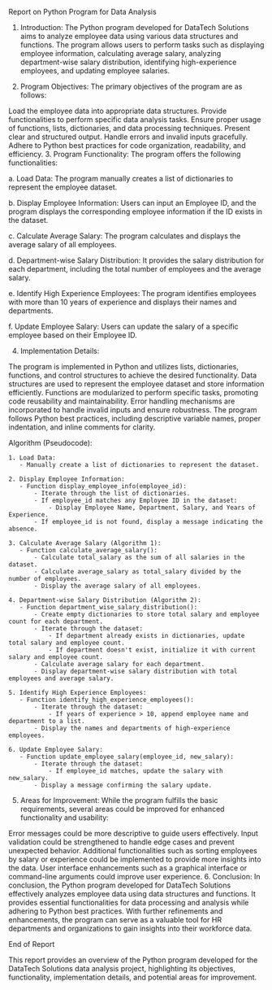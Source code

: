 Report on Python Program for Data Analysis

1. Introduction:
The Python program developed for DataTech Solutions aims to analyze employee data using various data structures and functions. The program allows users to perform tasks such as displaying employee information, calculating average salary, analyzing department-wise salary distribution, identifying high-experience employees, and updating employee salaries.

2. Program Objectives:
The primary objectives of the program are as follows:

Load the employee data into appropriate data structures.
Provide functionalities to perform specific data analysis tasks.
Ensure proper usage of functions, lists, dictionaries, and data processing techniques.
Present clear and structured output.
Handle errors and invalid inputs gracefully.
Adhere to Python best practices for code organization, readability, and efficiency.
3. Program Functionality:
The program offers the following functionalities:

a. Load Data:
The program manually creates a list of dictionaries to represent the employee dataset.

b. Display Employee Information:
Users can input an Employee ID, and the program displays the corresponding employee information if the ID exists in the dataset.

c. Calculate Average Salary:
The program calculates and displays the average salary of all employees.

d. Department-wise Salary Distribution:
It provides the salary distribution for each department, including the total number of employees and the average salary.

e. Identify High Experience Employees:
The program identifies employees with more than 10 years of experience and displays their names and departments.

f. Update Employee Salary:
Users can update the salary of a specific employee based on their Employee ID.

4. Implementation Details:

The program is implemented in Python and utilizes lists, dictionaries, functions, and control structures to achieve the desired functionality.
Data structures are used to represent the employee dataset and store information efficiently.
Functions are modularized to perform specific tasks, promoting code reusability and maintainability.
Error handling mechanisms are incorporated to handle invalid inputs and ensure robustness.
The program follows Python best practices, including descriptive variable names, proper indentation, and inline comments for clarity.

Algorithm (Pseudocode):

    1. Load Data:
       - Manually create a list of dictionaries to represent the dataset.
    
    2. Display Employee Information:
       - Function display_employee_info(employee_id):
           - Iterate through the list of dictionaries.
           - If employee_id matches any Employee ID in the dataset:
               - Display Employee Name, Department, Salary, and Years of Experience.
           - If employee_id is not found, display a message indicating the absence.
    
    3. Calculate Average Salary (Algorithm 1):
       - Function calculate_average_salary():
           - Calculate total_salary as the sum of all salaries in the dataset.
           - Calculate average_salary as total_salary divided by the number of employees.
           - Display the average salary of all employees.
    
    4. Department-wise Salary Distribution (Algorithm 2):
       - Function department_wise_salary_distribution():
           - Create empty dictionaries to store total salary and employee count for each department.
           - Iterate through the dataset:
               - If department already exists in dictionaries, update total salary and employee count.
               - If department doesn't exist, initialize it with current salary and employee count.
           - Calculate average salary for each department.
           - Display department-wise salary distribution with total employees and average salary.
    
    5. Identify High Experience Employees:
       - Function identify_high_experience_employees():
           - Iterate through the dataset:
               - If years of experience > 10, append employee name and department to a list.
           - Display the names and departments of high-experience employees.
    
    6. Update Employee Salary:
       - Function update_employee_salary(employee_id, new_salary):
           - Iterate through the dataset:
               - If employee_id matches, update the salary with new_salary.
           - Display a message confirming the salary update.


5. Areas for Improvement:
While the program fulfills the basic requirements, several areas could be improved for enhanced functionality and usability:

Error messages could be more descriptive to guide users effectively.
Input validation could be strengthened to handle edge cases and prevent unexpected behavior.
Additional functionalities such as sorting employees by salary or experience could be implemented to provide more insights into the data.
User interface enhancements such as a graphical interface or command-line arguments could improve user experience.
6. Conclusion:
In conclusion, the Python program developed for DataTech Solutions effectively analyzes employee data using data structures and functions. It provides essential functionalities for data processing and analysis while adhering to Python best practices. With further refinements and enhancements, the program can serve as a valuable tool for HR departments and organizations to gain insights into their workforce data.

End of Report

This report provides an overview of the Python program developed for the DataTech Solutions data analysis project, highlighting its objectives, functionality, implementation details, and potential areas for improvement.
